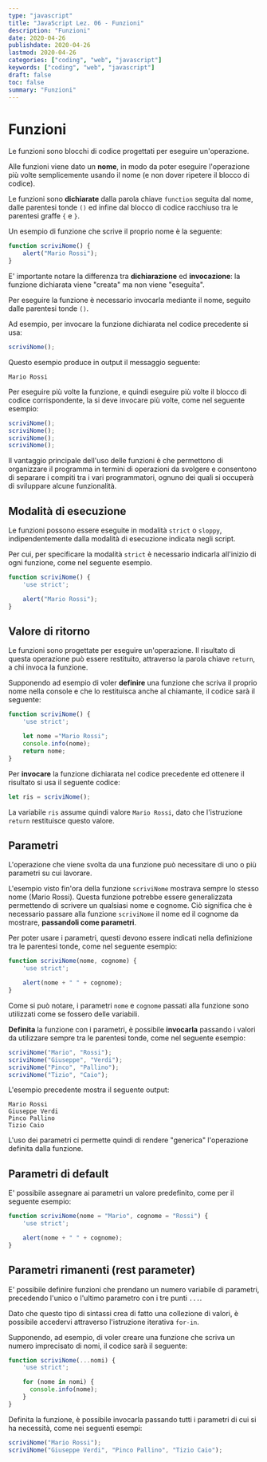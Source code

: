 ```yaml
---
type: "javascript"
title: "JavaScript Lez. 06 - Funzioni"
description: "Funzioni"
date: 2020-04-26
publishdate: 2020-04-26
lastmod: 2020-04-26
categories: ["coding", "web", "javascript"]
keywords: ["coding", "web", "javascript"]
draft: false
toc: false
summary: "Funzioni"
---
```


# Funzioni

Le funzioni sono blocchi di codice progettati per eseguire un'operazione.

Alle funzioni viene dato un **nome**, in modo da poter eseguire l'operazione più volte semplicemente usando il nome (e non dover ripetere il blocco di codice).

Le funzioni sono **dichiarate** dalla parola chiave ``function`` seguita dal nome, dalle parentesi tonde ``()`` ed infine dal blocco di codice racchiuso tra le parentesi graffe ``{`` e ``}``.

Un esempio di funzione che scrive il proprio nome è la seguente:

```javascript
function scriviNome() {
    alert("Mario Rossi");
}
```

E' importante notare la differenza tra **dichiarazione** ed **invocazione**: la funzione dichiarata viene "creata" ma non viene "eseguita".

Per eseguire la funzione è necessario invocarla mediante il nome, seguito dalle parentesi tonde ``()``.

Ad esempio, per invocare la funzione dichiarata nel codice precedente si usa:

```javascript
scriviNome();
```

Questo esempio produce in output il messaggio seguente:

```output
Mario Rossi
```

Per eseguire più volte la funzione, e quindi eseguire più volte il blocco di codice corrispondente, la si deve invocare più volte, come nel seguente esempio:

```javascript
scriviNome();
scriviNome();
scriviNome();
scriviNome();
```

Il vantaggio principale dell'uso delle funzioni è che permettono di organizzare il programma in termini di operazioni da svolgere e consentono di separare i compiti tra i vari programmatori, ognuno dei quali si occuperà di sviluppare alcune funzionalità.

## Modalità di esecuzione

Le funzioni possono essere eseguite in modalità ``strict`` o ``sloppy``, indipendentemente dalla modalità di esecuzione indicata negli script.

Per cui, per specificare la modalità ``strict`` è necessario indicarla all'inizio di ogni funzione, come nel seguente esempio.

```javascript
function scriviNome() {
    'use strict';

    alert("Mario Rossi");
}
```

## Valore di ritorno

Le funzioni sono progettate per eseguire un'operazione. Il risultato di questa operazione può essere restituito, attraverso la parola chiave ``return``, a chi invoca la funzione.

Supponendo ad esempio di voler **definire** una funzione che scriva il proprio nome nella console e che lo restituisca anche al chiamante, il codice sarà il seguente:

```javascript
function scriviNome() {
    'use strict';

    let nome ="Mario Rossi";
    console.info(nome);
    return nome;
}
```

Per **invocare** la funzione dichiarata nel codice precedente ed ottenere il risultato si usa il seguente codice:

```javascript
let ris = scriviNome();
```

La variabile ``ris`` assume quindi valore ``Mario Rossi``, dato che l'istruzione ``return`` restituisce questo valore.

## Parametri

L'operazione che viene svolta da una funzione può necessitare di uno o più parametri su cui lavorare.

L'esempio visto fin'ora della funzione ``scriviNome`` mostrava sempre lo stesso nome (Mario Rossi). Questa funzione potrebbe essere generalizzata permettendo di scrivere un qualsiasi nome e cognome. Ciò significa che è necessario passare alla funzione ``scriviNome`` il nome ed il cognome da mostrare, **passandoli come parametri**.

Per poter usare i parametri, questi devono essere indicati nella definizione tra le parentesi tonde, come nel seguente esempio:

```javascript
function scriviNome(nome, cognome) {
    'use strict';

    alert(nome + " " + cognome);
}
```

Come si può notare, i parametri ``nome`` e ``cognome`` passati alla funzione sono utilizzati come se fossero delle variabili.

**Definita** la funzione con i parametri, è possibile **invocarla** passando i valori da utilizzare sempre tra le parentesi tonde, come nel seguente esempio:

```javascript
scriviNome("Mario", "Rossi");
scriviNome("Giuseppe", "Verdi");
scriviNome("Pinco", "Pallino");
scriviNome("Tizio", "Caio");
```

L'esempio precedente mostra il seguente output:

```output
Mario Rossi
Giuseppe Verdi
Pinco Pallino
Tizio Caio
```

L'uso dei parametri ci permette quindi di rendere "generica" l'operazione definita dalla funzione.

## Parametri di default

E' possibile assegnare ai parametri un valore predefinito, come per il seguente esempio:

```javascript
function scriviNome(nome = "Mario", cognome = "Rossi") {
    'use strict';

    alert(nome + " " + cognome);
}
```

## Parametri rimanenti (rest parameter)

E' possibile definire funzioni che prendano un numero variabile di parametri, precedendo l'unico o l'ultimo parametro  con i tre punti ``...``.

Dato che questo tipo di sintassi crea di fatto una collezione di valori, è possibile accedervi attraverso l'istruzione iterativa ``for-in``.

Supponendo, ad esempio, di voler creare una funzione che scriva un numero imprecisato di nomi, il codice sarà il seguente:

```javascript
function scriviNome(...nomi) {
    'use strict';

    for (nome in nomi) {
      console.info(nome);
    }
}
```

Definita la funzione, è possibile invocarla passando tutti i parametri di cui si ha necessità, come nei seguenti esempi:

```javascript
scriviNome("Mario Rossi");
scriviNome("Giuseppe Verdi", "Pinco Pallino", "Tizio Caio");
```
